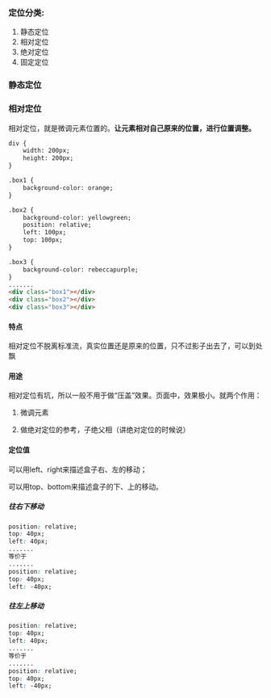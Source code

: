 ### 定位分类:
1. 静态定位
2. 相对定位
3. 绝对定位
4. 固定定位

### 静态定位

### 相对定位
相对定位，就是微调元素位置的。**让元素相对自己原来的位置，进行位置调整。**  

```html
div {
    width: 200px;
    height: 200px;
}

.box1 {
    background-color: orange;
}

.box2 {
    background-color: yellowgreen;
    position: relative;
    left: 100px;
    top: 100px;
}

.box3 {
    background-color: rebeccapurple;
}
.......
<div class="box1"></div>
<div class="box2"></div>
<div class="box3"></div>
```

#### 特点
相对定位不脱离标准流，真实位置还是原来的位置，只不过影子出去了，可以到处飘

#### 用途
相对定位有坑，所以一般不用于做“压盖”效果。页面中，效果极小。就两个作用：  

1. 微调元素
2. 做绝对定位的参考，子绝父相（讲绝对定位的时候说）

#### 定位值
可以用left、right来描述盒子右、左的移动；  
可以用top、bottom来描述盒子的下、上的移动。

##### 往右下移动
```css
position: relative;
top: 40px;
left: 40px;
....... 
等价于
.......
position: relative;
top: 40px;
left: -40px;
```

##### 往左上移动
```css
position: relative;
top: 40px;
left: 40px;
....... 
等价于
.......
position: relative;
top: 40px;
left: -40px;

```